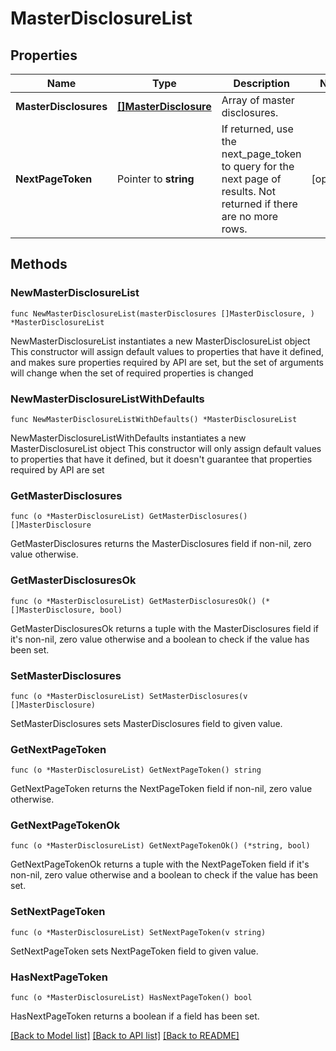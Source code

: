 # MasterDisclosureList

## Properties

Name | Type | Description | Notes
------------ | ------------- | ------------- | -------------
**MasterDisclosures** | [**[]MasterDisclosure**](MasterDisclosure.md) | Array of master disclosures. | 
**NextPageToken** | Pointer to **string** | If returned, use the next_page_token to query for the next page of results. Not returned if there are no more rows. | [optional] 

## Methods

### NewMasterDisclosureList

`func NewMasterDisclosureList(masterDisclosures []MasterDisclosure, ) *MasterDisclosureList`

NewMasterDisclosureList instantiates a new MasterDisclosureList object
This constructor will assign default values to properties that have it defined,
and makes sure properties required by API are set, but the set of arguments
will change when the set of required properties is changed

### NewMasterDisclosureListWithDefaults

`func NewMasterDisclosureListWithDefaults() *MasterDisclosureList`

NewMasterDisclosureListWithDefaults instantiates a new MasterDisclosureList object
This constructor will only assign default values to properties that have it defined,
but it doesn't guarantee that properties required by API are set

### GetMasterDisclosures

`func (o *MasterDisclosureList) GetMasterDisclosures() []MasterDisclosure`

GetMasterDisclosures returns the MasterDisclosures field if non-nil, zero value otherwise.

### GetMasterDisclosuresOk

`func (o *MasterDisclosureList) GetMasterDisclosuresOk() (*[]MasterDisclosure, bool)`

GetMasterDisclosuresOk returns a tuple with the MasterDisclosures field if it's non-nil, zero value otherwise
and a boolean to check if the value has been set.

### SetMasterDisclosures

`func (o *MasterDisclosureList) SetMasterDisclosures(v []MasterDisclosure)`

SetMasterDisclosures sets MasterDisclosures field to given value.


### GetNextPageToken

`func (o *MasterDisclosureList) GetNextPageToken() string`

GetNextPageToken returns the NextPageToken field if non-nil, zero value otherwise.

### GetNextPageTokenOk

`func (o *MasterDisclosureList) GetNextPageTokenOk() (*string, bool)`

GetNextPageTokenOk returns a tuple with the NextPageToken field if it's non-nil, zero value otherwise
and a boolean to check if the value has been set.

### SetNextPageToken

`func (o *MasterDisclosureList) SetNextPageToken(v string)`

SetNextPageToken sets NextPageToken field to given value.

### HasNextPageToken

`func (o *MasterDisclosureList) HasNextPageToken() bool`

HasNextPageToken returns a boolean if a field has been set.


[[Back to Model list]](../README.md#documentation-for-models) [[Back to API list]](../README.md#documentation-for-api-endpoints) [[Back to README]](../README.md)


